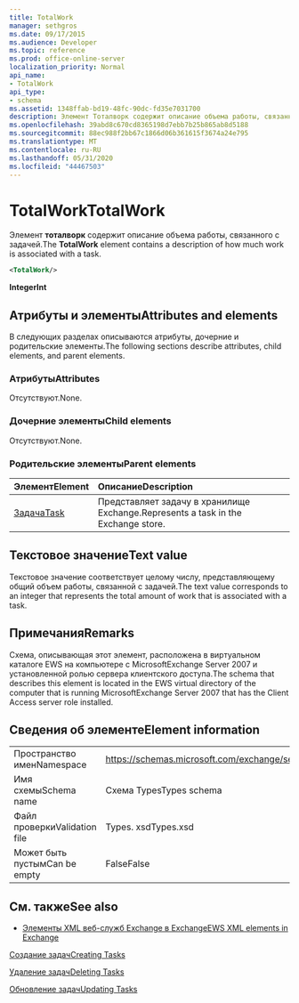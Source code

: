 ```yaml
---
title: TotalWork
manager: sethgros
ms.date: 09/17/2015
ms.audience: Developer
ms.topic: reference
ms.prod: office-online-server
localization_priority: Normal
api_name:
- TotalWork
api_type:
- schema
ms.assetid: 1348ffab-bd19-48fc-90dc-fd35e7031700
description: Элемент Тоталворк содержит описание объема работы, связанного с задачей.
ms.openlocfilehash: 39abd8c670cd8365198d7ebb7b25b865ab8d5188
ms.sourcegitcommit: 88ec988f2bb67c1866d06b361615f3674a24e795
ms.translationtype: MT
ms.contentlocale: ru-RU
ms.lasthandoff: 05/31/2020
ms.locfileid: "44467503"
---
```

# <a name="totalwork"></a><span data-ttu-id="498f5-103">TotalWork</span><span class="sxs-lookup"><span data-stu-id="498f5-103">TotalWork</span></span>

<span data-ttu-id="498f5-104">Элемент **тоталворк** содержит описание объема работы, связанного с задачей.</span><span class="sxs-lookup"><span data-stu-id="498f5-104">The **TotalWork** element contains a description of how much work is associated with a task.</span></span> 
  
```xml
<TotalWork/>
```

 <span data-ttu-id="498f5-105">**Integer**</span><span class="sxs-lookup"><span data-stu-id="498f5-105">**Int**</span></span>
## <a name="attributes-and-elements"></a><span data-ttu-id="498f5-106">Атрибуты и элементы</span><span class="sxs-lookup"><span data-stu-id="498f5-106">Attributes and elements</span></span>

<span data-ttu-id="498f5-107">В следующих разделах описываются атрибуты, дочерние и родительские элементы.</span><span class="sxs-lookup"><span data-stu-id="498f5-107">The following sections describe attributes, child elements, and parent elements.</span></span>
  
### <a name="attributes"></a><span data-ttu-id="498f5-108">Атрибуты</span><span class="sxs-lookup"><span data-stu-id="498f5-108">Attributes</span></span>

<span data-ttu-id="498f5-109">Отсутствуют.</span><span class="sxs-lookup"><span data-stu-id="498f5-109">None.</span></span>
  
### <a name="child-elements"></a><span data-ttu-id="498f5-110">Дочерние элементы</span><span class="sxs-lookup"><span data-stu-id="498f5-110">Child elements</span></span>

<span data-ttu-id="498f5-111">Отсутствуют.</span><span class="sxs-lookup"><span data-stu-id="498f5-111">None.</span></span>
  
### <a name="parent-elements"></a><span data-ttu-id="498f5-112">Родительские элементы</span><span class="sxs-lookup"><span data-stu-id="498f5-112">Parent elements</span></span>

|<span data-ttu-id="498f5-113">**Элемент**</span><span class="sxs-lookup"><span data-stu-id="498f5-113">**Element**</span></span>|<span data-ttu-id="498f5-114">**Описание**</span><span class="sxs-lookup"><span data-stu-id="498f5-114">**Description**</span></span>|
|:-----|:-----|
|[<span data-ttu-id="498f5-115">Задача</span><span class="sxs-lookup"><span data-stu-id="498f5-115">Task</span></span>](task.md) <br/> |<span data-ttu-id="498f5-116">Представляет задачу в хранилище Exchange.</span><span class="sxs-lookup"><span data-stu-id="498f5-116">Represents a task in the Exchange store.</span></span>  <br/> |
   
## <a name="text-value"></a><span data-ttu-id="498f5-117">Текстовое значение</span><span class="sxs-lookup"><span data-stu-id="498f5-117">Text value</span></span>

<span data-ttu-id="498f5-118">Текстовое значение соответствует целому числу, представляющему общий объем работы, связанной с задачей.</span><span class="sxs-lookup"><span data-stu-id="498f5-118">The text value corresponds to an integer that represents the total amount of work that is associated with a task.</span></span>
  
## <a name="remarks"></a><span data-ttu-id="498f5-119">Примечания</span><span class="sxs-lookup"><span data-stu-id="498f5-119">Remarks</span></span>

<span data-ttu-id="498f5-120">Схема, описывающая этот элемент, расположена в виртуальном каталоге EWS на компьютере с MicrosoftExchange Server 2007 и установленной ролью сервера клиентского доступа.</span><span class="sxs-lookup"><span data-stu-id="498f5-120">The schema that describes this element is located in the EWS virtual directory of the computer that is running MicrosoftExchange Server 2007 that has the Client Access server role installed.</span></span>
  
## <a name="element-information"></a><span data-ttu-id="498f5-121">Сведения об элементе</span><span class="sxs-lookup"><span data-stu-id="498f5-121">Element information</span></span>

|||
|:-----|:-----|
|<span data-ttu-id="498f5-122">Пространство имен</span><span class="sxs-lookup"><span data-stu-id="498f5-122">Namespace</span></span>  <br/> |https://schemas.microsoft.com/exchange/services/2006/types  <br/> |
|<span data-ttu-id="498f5-123">Имя схемы</span><span class="sxs-lookup"><span data-stu-id="498f5-123">Schema name</span></span>  <br/> |<span data-ttu-id="498f5-124">Схема Types</span><span class="sxs-lookup"><span data-stu-id="498f5-124">Types schema</span></span>  <br/> |
|<span data-ttu-id="498f5-125">Файл проверки</span><span class="sxs-lookup"><span data-stu-id="498f5-125">Validation file</span></span>  <br/> |<span data-ttu-id="498f5-126">Types. xsd</span><span class="sxs-lookup"><span data-stu-id="498f5-126">Types.xsd</span></span>  <br/> |
|<span data-ttu-id="498f5-127">Может быть пустым</span><span class="sxs-lookup"><span data-stu-id="498f5-127">Can be empty</span></span>  <br/> |<span data-ttu-id="498f5-128">False</span><span class="sxs-lookup"><span data-stu-id="498f5-128">False</span></span>  <br/> |
   
## <a name="see-also"></a><span data-ttu-id="498f5-129">См. также</span><span class="sxs-lookup"><span data-stu-id="498f5-129">See also</span></span>



- [<span data-ttu-id="498f5-130">Элементы XML веб-служб Exchange в Exchange</span><span class="sxs-lookup"><span data-stu-id="498f5-130">EWS XML elements in Exchange</span></span>](ews-xml-elements-in-exchange.md)


[<span data-ttu-id="498f5-131">Создание задач</span><span class="sxs-lookup"><span data-stu-id="498f5-131">Creating Tasks</span></span>](https://msdn.microsoft.com/library/0ef97334-e8a0-4f67-a23a-dd9e2bbad49f%28Office.15%29.aspx)
  
[<span data-ttu-id="498f5-132">Удаление задач</span><span class="sxs-lookup"><span data-stu-id="498f5-132">Deleting Tasks</span></span>](https://msdn.microsoft.com/library/a3d7e25f-8a35-4901-b1d9-d31f418ab340%28Office.15%29.aspx)
  
[<span data-ttu-id="498f5-133">Обновление задач</span><span class="sxs-lookup"><span data-stu-id="498f5-133">Updating Tasks</span></span>](https://msdn.microsoft.com/library/0a1bf360-d40c-4a99-929b-4c73a14394d5%28Office.15%29.aspx)

